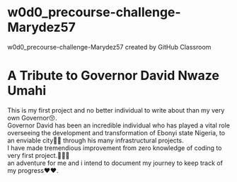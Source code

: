 # w0d0_precourse-challenge-Marydez57  
w0d0_precourse-challenge-Marydez57 created by GitHub Classroom   
# A Tribute to Governor David Nwaze Umahi  
This is my first project and no better individual to write about than my very own Governor😚.   
Governor David has been an incredible individual who has played a vital role overseeing the development and transformation of Ebonyi state Nigeria, to an enviable city🏩🏫 through his many infrastructural projects.    
I have made tremendious improvement from zero knowledge of coding to very first project.🏅💪💪    
an adventure for me and i intend to document my journey to keep track of my progress❤❤.

